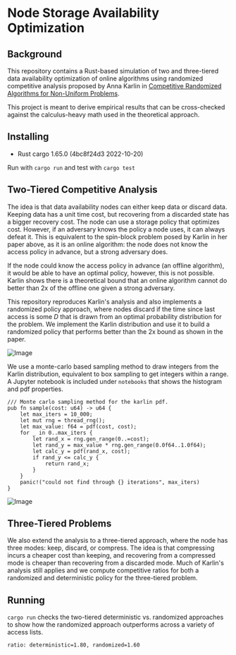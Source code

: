 # Node Storage Availability Optimization

## Background

This repository contains a Rust-based simulation of two and three-tiered data availability
optimization of online algorithms using randomized competitive analysis proposed by Anna Karlin
in [Competitive Randomized Algorithms for Non-Uniform Problems](http://courses.csail.mit.edu/6.895/fall03/handouts/papers/karlin.pdf).

This project is meant to derive empirical results that can be cross-checked against the calculus-heavy 
math used in the theoretical approach.

## Installing

- Rust cargo 1.65.0 (4bc8f24d3 2022-10-20)

Run with `cargo run` and test with `cargo test`

## Two-Tiered Competitive Analysis

The idea is that data availability nodes can either keep data or discard data. Keeping data has a
unit time cost, but recovering from a discarded state has a bigger recovery cost. The node can
use a storage policy that optimizes cost. However, if an adversary knows the policy a node uses,
it can always defeat it. This is equivalent to the spin-block problem posed by Karlin in her paper above,
as it is an online algorithm: the node does not know the access policy in advance, but a strong adversary does.

If the node could know the access policy in advance (an offline algorithm), it would be able to have 
an optimal policy, however, this is not possible. Karlin shows there is a theoretical bound that
an online algorithm cannot do better than 2x of the offline one given a strong adversary.

This repository reproduces Karlin's analysis and also implements a randomized policy approach, where nodes
discard if the time since last access is some $D$ that is drawn from an optimal probability distribution
for the problem. We implement the Karlin distribution and use it to build a randomized policy that performs
better than the 2x bound as shown in the paper.

![Image](https://i.imgur.com/9jL2JW6.png)

We use a monte-carlo based sampling method to draw integers from the Karlin distribution, equivalent
to box sampling to get integers within a range. A Jupyter notebook is included under `notebooks` that
shows the histogram and pdf properties.

```
/// Monte carlo sampling method for the karlin pdf.
pub fn sample(cost: u64) -> u64 {
    let max_iters = 10_000;
    let mut rng = thread_rng();
    let max_value: f64 = pdf(cost, cost);
    for _ in 0..max_iters {
        let rand_x = rng.gen_range(0..=cost);
        let rand_y = max_value * rng.gen_range(0.0f64..1.0f64);
        let calc_y = pdf(rand_x, cost);
        if rand_y <= calc_y {
            return rand_x;
        }
    }
    panic!("could not find through {} iterations", max_iters)
}
```

![Image](https://i.imgur.com/8kxKNgk.png)

## Three-Tiered Problems

We also extend the analysis to a three-tiered approach, where the node has three modes: keep, discard, or compress.
The idea is that compressing incurs a cheaper cost than keeping, and recovering from a compressed mode is cheaper
than recovering from a discarded mode. Much of Karlin's analysis still applies and we compute competitive ratios
for both a randomized and deterministic policy for the three-tiered problem.

## Running

`cargo run` checks the two-tiered deterministic vs. randomized approaches to show how the randomized approach
outperforms across a variety of access lists.

```
ratio: deterministic=1.80, randomized=1.60
```














